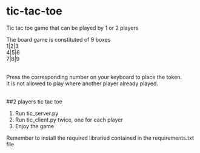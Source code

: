 # tic-tac-toe
Tic tac toe game that can be played by 1 or 2 players<br>

The board game is constituted of 9 boxes<br>
1|2|3<br>
4|5|6<br>
7|8|9<br><br>

Press the corresponding number on your keyboard to place the token.<br>
It is not allowed to play where another player already played.<br><br>

##2 players tic tac toe
1. Run tic_server.py
2. Run tic_client.py twice, one for each player
3. Enjoy the game<br>

Remember to install the required libraried contained in the requirements.txt file
